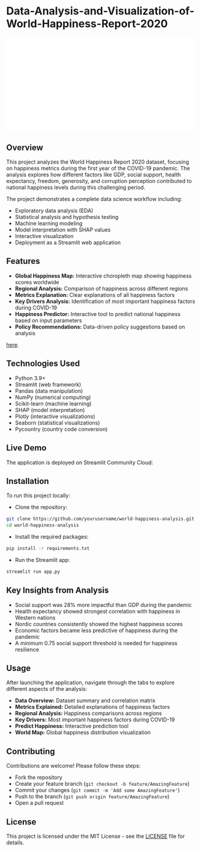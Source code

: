 # Data-Analysis-and-Visualization-of-World-Happiness-Report-2020
![World Happiness Report](assets/id8lGFstdW_1751913596371.svg)

## Overview
This project analyzes the World Happiness Report 2020 dataset, focusing on happiness metrics during the first year of the COVID-19 pandemic. The analysis explores how different factors like GDP, social support, health expectancy, freedom, generosity, and corruption perception contributed to national happiness levels during this challenging period.

The project demonstrates a complete data science workflow including:
- Exploratory data analysis (EDA)
- Statistical analysis and hypothesis testing
- Machine learning modeling
- Model interpretation with SHAP values
- Interactive visualization
- Deployment as a Streamlit web application

## Features

- **Global Happiness Map:** Interactive choropleth map showing happiness scores worldwide
- **Regional Analysis:** Comparison of happiness across different regions
- **Metrics Explanation:** Clear explanations of all happiness factors
- **Key Drivers Analysis:** Identification of most important happiness factors during COVID-19
- **Happiness Predictor:** Interactive tool to predict national happiness based on input parameters
- **Policy Recommendations:** Data-driven policy suggestions based on analysis

[here](https://www.kaggle.com/datasets/londeen/world-happiness-report-2020).

## Technologies Used

- Python 3.9+
- Streamlit (web framework)
- Pandas (data manipulation)
- NumPy (numerical computing)
- Scikit-learn (machine learning)
- SHAP (model interpretation)
- Plotly (interactive visualizations)
- Seaborn (statistical visualizations)
- Pycountry (country code conversion)

## Live Demo

The application is deployed on Streamlit Community Cloud: 

## Installation

To run this project locally:
- Clone the repository:
```bash
git clone https://github.com/yourusername/world-happiness-analysis.git
cd world-happiness-analysis
```
- Install the required packages:
```bash
pip install -r requirements.txt
```
- Run the Streamlit app:
```bash
streamlit run app.py
```
## Key Insights from Analysis

- Social support was 28% more impactful than GDP during the pandemic
- Health expectancy showed strongest correlation with happiness in Western nations
- Nordic countries consistently showed the highest happiness scores
- Economic factors became less predictive of happiness during the pandemic
- A minimum 0.75 social support threshold is needed for happiness resilience

## Usage

After launching the application, navigate through the tabs to explore different aspects of the analysis:
- **Data Overview:** Dataset summary and correlation matrix
- **Metrics Explained:** Detailed explanations of happiness factors
- **Regional Analysis:** Happiness comparisons across regions
- **Key Drivers:** Most important happiness factors during COVID-19
- **Predict Happiness:** Interactive prediction tool
- **World Map:** Global happiness distribution visualization

## Contributing

Contributions are welcome! Please follow these steps:
- Fork the repository
- Create your feature branch (```git checkout -b feature/AmazingFeature```)
- Commit your changes (```git commit -m 'Add some AmazingFeature'```)
- Push to the branch (```git push origin feature/AmazingFeature```)
- Open a pull request

## License

This project is licensed under the MIT License - see the [LICENSE](license) file for details.
